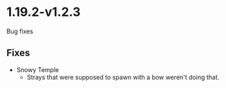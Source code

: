 # 1.19.2-v1.2.3
Bug fixes

## Fixes
- Snowy Temple
	- Strays that were supposed to spawn with a bow weren't doing that.